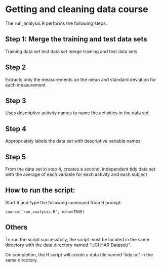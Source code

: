 # Getting and cleaning data course
The run_analysis.R performs the following steps:
## Step 1: Merge the training and test data sets
Training data set
test data set
merge training and test data sets
## Step 2
Extracts only the measurements on the mean and standard deviation for each measurement
## Step 3
Uses descriptive activity names to name the activities in the data set
## Step 4
Appropriately labels the data set with descriptive variable names
## Step 5
From the data set in step 4, creates a second,
independent tidy data set with the average of each
variable for each activity and each subject
## How to run the script:
Start R and type the following command from R prompt:
```
source('run_analysis.R', echo=TRUE)
```

## Others
To run the script successfully, the script must be located in
the same directory with the data directory named "UCI HAR Dataset/".

On completion, the R script will create a data file named 'tidy.txt' in
the same directory.

